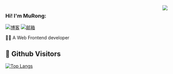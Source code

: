 <img align='right' src="https://github-readme-stats.vercel.app/api?username=murongg&show_icons=true">

### Hi! I'm MuRong:

[![博客](https://img.shields.io/static/v1?label=%E5%8D%9A%E5%AE%A2&message=imuboy.cn&color=orange&logo=bloglovin&style=flat-square&logoColor=white)](https://www.imuboy.cn/)
[![邮箱](https://img.shields.io/static/v1?label=邮箱&message=admin@imuboy.cn%20&color=5194f0&logo=gmail&style=flat-square&logoColor=white)](mailto:admin@imuboy.cn)
  
  
👨‍💻 A Web Frontend developer  
<!-- 🤩 Learn Golang   -->

## &#x1f92b; Github Visitors

[![Top Langs](https://profile-counter.glitch.me/murongg/count.svg)](https://github.com/murongg)
